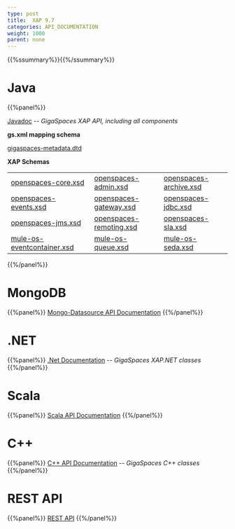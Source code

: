 ```yaml
---
type: post
title:  XAP 9.7
categories: API_DOCUMENTATION
weight: 1000
parent: none
---
```


{{%ssummary%}}{{%/ssummary%}}

# Java

{{%panel%}}

[Javadoc](http://www.gigaspaces.com/docs/JavaDoc9.7/index.html) -- _GigaSpaces XAP API, including all components_

**gs.xml mapping schema**

[gigaspaces-metadata.dtd](./schema-9.7/gs.html)

**XAP Schemas**

|    |     |       |
|----|-----|-------|
|[openspaces-core.xsd](http://www.openspaces.org/schema/9.7/core/openspaces-core.xsd)|[openspaces-admin.xsd](http://www.openspaces.org/schema/9.7/admin/openspaces-admin.xsd)|[openspaces-archive.xsd](http://www.openspaces.org/schema/9.7/archive/openspaces-archive.xsd)|
|[openspaces-events.xsd](http://www.openspaces.org/schema/9.7/events/openspaces-events.xsd)|[openspaces-gateway.xsd](http://www.openspaces.org/schema/9.7/core/gateway/openspaces-gateway.xsd)|[openspaces-jdbc.xsd](http://www.openspaces.org/schema/9.7/jdbc/openspaces-jdbc.xsd)|
|[openspaces-jms.xsd](http://www.openspaces.org/schema/9.7/jms/openspaces-jms.xsd)|[openspaces-remoting.xsd](http://www.openspaces.org/schema/9.7/remoting/openspaces-remoting.xsd)|[openspaces-sla.xsd](http://www.openspaces.org/schema/9.7/sla/openspaces-sla.xsd)|
|[mule-os-eventcontainer.xsd](http://www.openspaces.org/schema/9.7/mule/mule-os-eventcontainer.xsd)|[mule-os-queue.xsd](http://www.openspaces.org/schema/9.7/mule/mule-os-queue.xsd)|[mule-os-seda.xsd](http://www.openspaces.org/schema/9.7/mule/mule-os-seda.xsd)|


{{%/panel%}}

# MongoDB
{{%panel%}}
[Mongo-Datasource API Documentation](http://www.gigaspaces.com/docs/mongoeds-docs9.7/apidocs/)
{{%/panel%}}




# .NET
{{%panel%}}
[.Net Documentation](http://www.gigaspaces.com/docs/dotnetdocs9.7) -- _GigaSpaces XAP.NET classes_
{{%/panel%}}

# Scala
{{%panel%}}
[Scala API Documentation](http://www.gigaspaces.com/docs/scaladocs9.7)
{{%/panel%}}

# C++
{{%panel%}}
[C+\+ API Documentation](http://www.gigaspaces.com/docs/cppdocs9.7/annotated.html) -- _GigaSpaces C+\+ classes_
{{%/panel%}}


# REST API
{{%panel%}}
[REST API](/xap97/rest-api.html)
{{%/panel%}}


